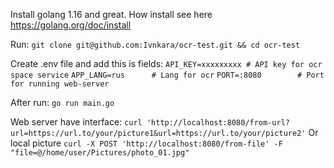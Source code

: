 Install golang 1.16 and great. How install see here https://golang.org/doc/install

Run:
```git clone git@github.com:Ivnkara/ocr-test.git && cd ocr-test```

Create .env file and add this is fields:
```API_KEY=xxxxxxxxx # API key for ocr space service```
```APP_LANG=rus      # Lang for ocr```
```PORT=:8080        # Port for running web-server```

After run:
```go run main.go```

Web server have interface:
```curl 'http://localhost:8080/from-url?url=https://url.to/your/picture1&url=https://url.to/your/picture2'```
Or local picture
```curl -X POST 'http://localhost:8080/from-file' -F "file=@/home/user/Pictures/photo_01.jpg"```
